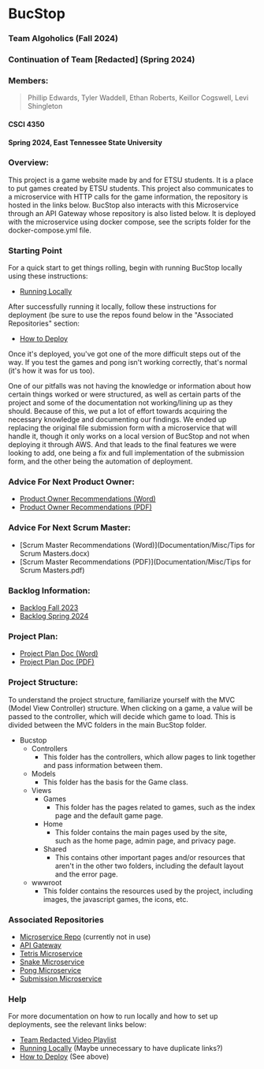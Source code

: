 # BucStop
### Team Algoholics (Fall 2024)
### Continuation of Team [Redacted] (Spring 2024)
### Members:
> Phillip Edwards, Tyler Waddell, Ethan Roberts, Keillor Cogswell, Levi Shingleton
#### CSCI 4350
#### Spring 2024, East Tennessee State University

### Overview:
This project is a game website made by and for ETSU students. It
is a place to put games created by ETSU students.
This project also communicates to a microservice with HTTP calls for the game information, the repository is hosted in the links below. BucStop also interacts with this Microservice through an API Gateway whose repository is also listed below. It is deployed with the microservice using docker compose, see the scripts folder for the docker-compose.yml file.
### Starting Point
For a quick start to get things rolling, begin with running BucStop locally using these instructions:
* [Running Locally](Documentation/Deployment/Algoholics_Local_Instance_Guide.txt)
  
After successfully running it locally, follow these instructions for deployment (be sure to use the repos found below in the "Associated Repositories" section:
* [How to Deploy](Documentation/Deployment/Algoholics_Deployment_Guide.txt)

Once it's deployed, you've got one of the more difficult steps out of the way. If you test the games and pong isn't working correctly, that's normal (it's how it was for us too).

One of our pitfalls was not having the knowledge or information about how certain things worked or were structured, as well as certain parts of the project and some of the documentation not working/lining up as they should. Because of this, we put a lot of effort towards acquiring the necessary knowledge and documenting our findings. We ended up replacing the original file submission form with a microservice that will handle it, though it only works on a local version of BucStop and not when deploying it through AWS. And that leads to the final features we were looking to add, one being a fix and full implementation of the submission form, and the other being the automation of deployment.

### Advice For Next Product Owner:
* [Product Owner Recommendations (Word)](Documentation/Misc/Product_Owner_Recommendations.pdf)
* [Product Owner Recommendations (PDF)](Documentation/Misc/Product_Owner_Recommendations.pdf)

### Advice For Next Scrum Master:
* [Scrum Master Recommendations (Word)](Documentation/Misc/Tips for Scrum Masters.docx)
* [Scrum Master Recommendations (PDF)](Documentation/Misc/Tips for Scrum Masters.pdf)

### Backlog Information:
* [Backlog Fall 2023](https://brandonbcb02.atlassian.net/jira/software/projects/SCRUM/boards/1/backlog?epics=visible&atlOrigin=eyJpIjoiMjgzYjkwZGI0ZjU3NDNiM2JhMDNiOWU4MDliZjQ0YjEiLCJwIjoiaiJ9)
* [Backlog Spring 2024](https://docs.google.com/document/d/100WxhA-8cx5tWQfZs9JMoHvPGJO37cdkfATp0Td0uos/edit?usp=sharing)
### Project Plan:
* [Project Plan Doc (Word)](Vision-DoD-MVP-Scope%20Doc.docx)
* [Project Plan Doc (PDF)](Vision-DoD-MVP-Scope%20Doc.pdf)

### Project Structure: 
To understand the project structure, familiarize yourself with the
MVC (Model View Controller) structure. When clicking on a game, 
a value will be passed to the controller, which will decide which 
game to load. This is divided between the MVC folders in the main
BucStop folder.

* Bucstop
	* Controllers
		* This folder has the controllers, which allow pages to 
			link together and pass information between them.
	* Models
		* This folder has the basis for the Game class.
	* Views
		* Games
			* This folder has the pages related to games, such as
				the index page and the default game page.
		* Home
			* This folder contains the main pages used by the site, 				
				such as the home page, admin page, and privacy page.
		* Shared 
			* This contains other important pages and/or resources 
				that aren't in the other two folders, including the
				default layout and the error page.
	* wwwroot
		* This folder contains the resources used by the project, 
			including images, the javascript games, the icons, etc.
### Associated Repositories
* [Microservice Repo](https://github.com/Redacted-Team/4350_002_Fall23_MicroService) (currently not in use)
* [API Gateway](https://github.com/Redacted-Team/4350_002_Fall23_APIGateway)
* [Tetris Microservice](https://github.com/Redacted-Team/4350_002_Fall23_Tetris)
* [Snake Microservice](https://github.com/Redacted-Team/4350_002_Fall23_Snake)
* [Pong Microservice](https://github.com/Redacted-Team/4350_002_Fall23_Pong)
* [Submission Microservice](https://github.com/clafollette303/Submission)

### Help
For more documentation on how to run locally and how to set up deployments, see the relevant links below:
* [Team Redacted Video Playlist](https://youtube.com/playlist?list=PLxsGO-QGipWmVzxFkVbA-o6BUW5eRdk3H&si=a7jHaNBgdTtXgoJ4)
* [Running Locally](Documentation/Deployment/Algoholics_Local_Instance_Guide.txt) (Maybe unnecessary to have duplicate links?)
* [How to Deploy](Documentation/Deployment/Algoholics_Deployment_Guide.txt) (See above)
